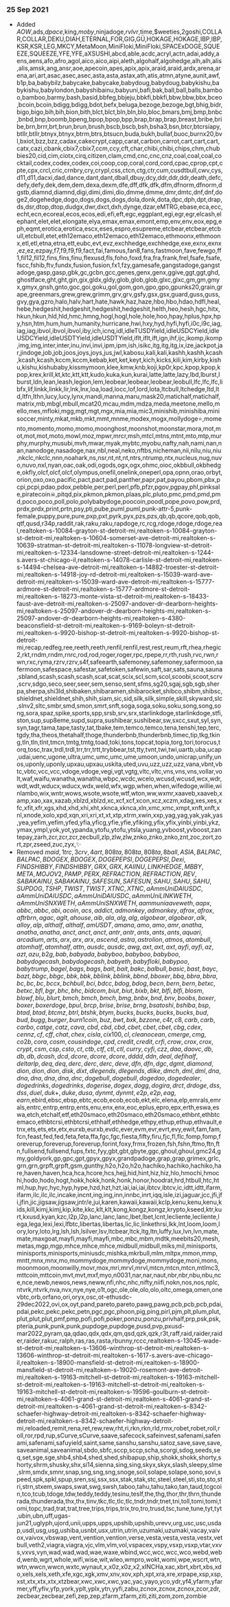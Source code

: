 ### 25 Sep 2021

- Added $AOW,$ads,$dpace,$king,$moby,$ninjadoge,$rvlvr,$time,$weeties,2goshi,COLLAR,COLLAR,DEKU,DIAH,ETERNAL,FOR,GIG,GÜ,HOKAGE,HOKAGE,IBP,IBP,KSR,KSR,LEG,MKCY,MetaMoon,MiniFloki,MiniFloki,SPACExDOGE,SQUEEZE,SQUEEZE,YFE,YFE,aXSUSHI,abcd,able,acdc,acryl,actn,adai,addy,aens,aens,afo,afro,agol,aico,aico,aipi,aleth,algohalf,algohedge,alh,alh,alis,alis,amsk,ang,ansr,aoe,apecoin,apes,apix,apix,araid,araid,ardx,arena,arena,ari,art,asac,asec,asec,asta,asta,astax,ath,atis,atmn,atyne,aunit,awf,b1p,ba,babybilz,babycake,babycake,babydoug,babydoug,babykishu,babykishu,babylondon,babyshibainu,babyuni,bafi,bak,ball,ball,balls,bamboo,bamboo,barmy,bash,basid,bbfeg,bbjeju,bbkfi,bbkfi,bbw,bbw,bbx,bceo,bcoin,bcoin,bdigg,bdigg,bdot,befx,beluga,bezoge,bezoge,bgt,bhig,bidr,bigo,bigo,bih,bih,bion,bith,blct,blct,bln,bln,blo,bloc,bmars,bmj,bmp,bnbc,bnbd,bnp,boomb,bpeng,bpop,bpop,bpp,brap,brap,brap,breast,bribe,bribe,brn,brrr,brt,brun,brun,brush,bscb,bscb,bsh,bsha3,bsn,btcr,btcrsiapy,btllr,btllr,btnyx,btnyx,btrm,btrs,btsucn,buda,bukh,bullaf,buoc,burnx20,bvl,bxiot,bzz,bzz,cadax,cakecrypt,capp,carat,carbon,carrot,cart,cart,cart,catx,cazi,cbank,cbix7,cbix7,ccm,ccy,cft,char,chibi,chibi,chips,chm,chubbies20,cid,cim,ciotx,cirq,citizen,clam,cmd,cnc,cnc,cnz,coal,coal,coal,cocktail,codex,codex,codex,coi,coop,cop,coral,cord,cord,cpac,cprop,cpt,cpte,cpx,crcl,cric,crnbry,cry,crypl,css,ctcn,ctg,ctr,cum,cusdtbull,cwv,cys,d11,d11,dacxi,dad,dance,dant,dant,dball,dbuy,dcy,ddr,ddr,ddr,death,defc,defy,defy,dek,dem,dem,dexa,dexm,dfe,dff,dfk,dfk,dfm,dfnorm,dfnorm,dgstb,diamnd,diamnd,digi,dimi,dimi,dio,dmme,dmme,dmr,dmtc,dnf,dnf,doge2,dogehedge,dogo,dogs,dogs,dogs,dola,donk,dota,dpc,dph,dpt,drap,ds,dsr,dtop,dtop,dudgx,dwr,dxct,dxh,dynge,dzar,eMTRG,ebase,eca,ecc,echt,ecn,ecoreal,ecos,ecos,edi,efi,eft,egc,eggplant,egi,egr,egr,elcash,elephant,elet,elet,elongate,elya,emax,emax,emont,emp,env,env,eox,epg,eph,eqmt,erotica,erotica,escx,eses,espro,esupreme,etcbear,etcbear,etcbull,etcbull,etet,eth12emaco,eth12emaco,eth12emaco,ethmoonx,ethmoonx,etl,etl,etna,etna,ett,eubc,evt,evz,exchhedge,exchhedge,exe,exnx,exnx,ez,ez,ezpay,f7,f9,f9,f9,fact,fai,famous,fan8,fans,fastmoon,fave,fewgo,ff1,fil12,fil12,fins,fins,finu,flexusd,fls,foho,foxd,fra,fra,frank,frel,fsafe,fsafe,fscc,fshib,ftv,fundx,fusion,fusion,fx1,fzy,gamesafe,gangstadoge,gangstadoge,gasp,gasp,gbk,gc,gcbn,gcc,genes,genx,genx,ggive,ggt,ggt,ghd,ghostface,ght,ght,gin,gix,gldx,gldy,glob,glob,glob,glxc,glxc,gm,gm,gmyx,gmyx,gnsh,gnto,goc,goi,goku,gol,gom,gon,gpo,gpo,gpunks20,grain,grape,greenmars,grew,grew,grimm,grv,grv,gsfy,gsx,gsx,guard,guss,guss,gvy,gya,gzro,halo,halv,hart,hate,hawk,haz,haze,hbo,hbo,hdao,hdfl,heal,hebe,hedgeshit,hedgeshit,hedgeshit,hedgeshit,helth,heo,hesh,hgc,hitx,hkun,hkun,hld,hld,hmc,hmng,hogl,hogl,hole,hole,hoo,hpay,hplus,hpx,hpy,hsn,htm,hum,hum,humanity,hurricane,hwi,hxy,hyd,hyfi,hyfi,i0c,i9c,iag,iag,iag,ibvol,ibvol,ibvol,iby,ich,icnq,idl,idleTUSDYield,idleUSDCYield,idleUSDCYield,idleUSDTYield,idleUSDTYield,iflt,iflt,ift,ign,ihf,ijc,ikomp,ikomp,img,img,inter,inter,inu,invi,invi,ipm,ipm,ish,isikc,itg,itg,itg,ix,ize,jackpot,jar,jindoge,job,job,joos,joys,joys,jus,jwl,kabosu,kali,kali,kashh,kashh,kcash,kcash,kcash,kccm,kccm,kebab,ket,ket,keyt,kich,kicks,kili,kim,kirby,kishu,kishu,kishubaby,kissmymoon,klee,kmw,knb,koji,kp0r,kpc,kpop,kpop,kpop,krex,krill,kt,ktc,ktt,ktt,kudo,kuka,kun,kurai,latte,latte,lazy,lbd,lburst,lburst,ldn,lean,leash,legion,lem,leobear,leobear,leobear,leobull,lfc,lfc,lfc,libfx,lif,linkk,linkk,lir,lnk,lnx,loa,load,locc,lof,lord,lota,ltcbull,ltchedge,ltd,ltd,ltfn,lthn,lucy,lucy,lynx,mandi,manna,maru,mask20,matichalf,matichalf,matrix,mb,mbgl,mbull,mcat20,mcau,mdm,mdza,meda,meetone,mello,mello,mes,mfloki,mgg,mgt,mgt,mgx,mia,mia,mic3,minishib,minishiba,minisoccer,minty,mkat,mkb,mkt,mmt,mnme,modex,mogx,mollydoge⭐,momento,momento,momo,momo,moonghost,moonshot,moonstar,mora,mot,mot,mot,mot,moto,mowl,moz,mpwr,mrcr,msh,mtcl,mtns,mtnt,mto,mtp,murphy,murphy,musubi,mvh,mwar,myak,mybtc,myobu,nafty,nah,nami,nan,nan,nanodoge,nasadoge,nax,nbl,neal,neko,nftbs,nicheman,nii,nilu,niu,niu,nkclc,nkclc,nnn,noahark,ns,nsr,nt,nt,nt,ntrs,ntrump,ntx,nucleus,nug,nuvo,nuvo,nxl,nyan,oac,oak,odi,ogods,ogx,ogx,ohmc,oioc,okbbull,okbhedge,okfly,olcf,olcf,olcf,olympus,onefil,onelink,oneperl,opa,opnn,orao,orbyt,orion,oxo,oxo,pacific,pact,pact,pad,panther,papr,pat,payou,pbom,pbx,pcpi,pcpi,pdao,pdox,pebble,per,perl,perl,pfb,pfzr,pgov,pgpay,phl,pinksale,piratecoin☠,pitqd,pix,pkmon,pkmon,plaas,plc,pluto,pmc,pmd,pmd,pmd,poco,poco,poll,polo,polybabydoge,poocoin,poodl,pope,povo,pow,prd,prdx,prdx,print,prtn,psy,pti,pube,puml,puml,punk-attr-5,punk-female,puppy,pure,pure,pxp,pxt,pyrk,pyx,pzs,pzs,qb,qb,qcore,qob,qob,qtf,qusd,r34p,raddit,rak,raku,raku,rapdoge,rc,rcg,rdoge,rdoge,rdoge,real,realtoken-s-10084-grayton-st-detroit-mi,realtoken-s-10084-grayton-st-detroit-mi,realtoken-s-10604-somerset-ave-detroit-mi,realtoken-s-10639-stratman-st-detroit-mi,realtoken-s-11078-longview-st-detroit-mi,realtoken-s-12334-lansdowne-street-detroit-mi,realtoken-s-1244-s.avers-st-chicago-il,realtoken-s-14078-carlisle-st-detroit-mi,realtoken-s-14494-chelsea-ave-detroit-mi,realtoken-s-14882-troester-st-detroit-mi,realtoken-s-14918-joy-rd-detroit-mi,realtoken-s-15039-ward-ave-detroit-mi,realtoken-s-15039-ward-ave-detroit-mi,realtoken-s-15777-ardmore-st-detroit-mi,realtoken-s-15777-ardmore-st-detroit-mi,realtoken-s-18273-monte-vista-st-detroit-mi,realtoken-s-18433-faust-ave-detroit-mi,realtoken-s-25097-andover-dr-dearborn-heights-mi,realtoken-s-25097-andover-dr-dearborn-heights-mi,realtoken-s-25097-andover-dr-dearborn-heights-mi,realtoken-s-4380-beaconsfield-st-detroit-mi,realtoken-s-9169-boleyn-st-detroit-mi,realtoken-s-9920-bishop-st-detroit-mi,realtoken-s-9920-bishop-st-detroit-mi,recap,redfeg,ree,reeth,reeth,renfil,renfil,rest,rest,reum,rft,rhea,rhegic2,rkt,rndm,rndm,rnrc,rod,rod,roger,roger,rpc,rpepe,rr,rth,rush,rvc,rwn,rwn,rxc,ryma,rzrv,rzrv,s4f,safeearth,safemoney,safemoney,safermoon,safermoon,safespace,safestar,safetoken,safewin,saft,sar,sats,sauna,sauna,sbland,scash,scash,scash,scat,scat,scix,scl,scm,scol,scoobi,scoot,scrv,scrv,sdgo,seco,seer,seer,sem,senso,sent,sfms,sg20,sgaj,sgb,sgb,sherpa,sherpa,shi3ld,shibaken,shibaramen,shibarocket,shibco,shibm,shibsc,shieldnet,shieldnet,shih,shih,siam,sic,sid,silk,silk,simple,skill,skyward,slc,slnv2,sltc,smbr,smd,smon,smrt,snft,soga,soga,soku,soku,song,song,song,sora,spaz,spike,sports,spp,srsb,srv,srx,starlinkdoge,starlinkdoge,stfi,ston,sup,sup8eme,supd,supra,sushibear,sushibear,sw,sxcc,sxut,syl,syn,syn,tagr,tama,tape,tasty,tat,tbake,tem,temco,temco,tena,tenshi,tep,terc,tgdy,tha,theos,thetahalf,thoge,thunderbnb,thunderbnb,timec,tip,tkg,tking,tln,tln,tlnt,tmcn,tmtg,tmtg,toad,toki,tons,topcat,topia,torg,tori,torocus,torq,tosc,trax,trdl,trdl,trr,trr,trtt,trybbear,tst,tty,tvnt,twi,twi,uartb,uba,ucap,udai,uenc,ugone,ultra,umc,umc,umc,ume,umoon,undo,unicrap,unify,unos,uponly,uponly,upxau,upxau,uskita,uted,uvu,uzz,uzz,uzz,vana,vbnt,vbtc,vbtc,vcc,vcc,vdoge,vdoge,vegi,vgt,vgtg,vltc,vltc,vns,vns,vns,vollar,volt,waf,waifu,wanatha,wanatha,wbpc,wcdc,wcelo,wcusd,wcusd,wcx,wdr,wdt,wdt,wducx,wducx,wdx,weld,wfx,wgp,when,when,wifedoge,willie,winlambo,wix,wntr,wows,wsote,wsote,wtf,wton,ww,wxmr,xaaveb,xaaveb,xamp,xao,xax,xazab,xblzd,xblzd,xc,xcf,xcf,xcon,xcz,xczm,xdag,xes,xes,xfc,xfit,xfr,xgs,xhd,xhd,xhi,xht,xknca,xknca,xln,xmc,xmc,xmpt,xnft,xnft,xnl,xnode,xolo,xpd,xqn,xri,xri,xt,xt,xtp,xtrm,xwin,xxp,yag,yag,yak,yak,yas,yea,yefim,yefim,yfed,yfia,yficg,yfie,yfie,yfiking,yfix,yfix,yinbi,yinbi,ykz,ymax,ympl,yok,yot,ypanda,ytofu,ytofu,ytsla,yuang,yvboost,yvboost,zantepay,zarh,zcr,zcr,zcr,zecbull,zlp,zlw,zlw,znko,znko,znko,znt,zoc,zort,zort,zpr,zseed,zuc,zyx,✨
- Removed $maid,1trc,3crv,4art,808ta,808ta,808ta,8ball,ASIA,BALPAC,BALPAC,BDOGEX,BDOGEX,DOGEPEPSI,DOGEPEPSI,Dexi,FINDSHIBBY,FINDSHIBBY,GRX,GRX,KAIINU,LINKHEDGE,MBBY,META,MOJOV2,PAMP,PERX,REFRACTION,REFRACTION,REV,SABAKA INU,SABAKA INU,SAFESUN,SAFESUN,SAHU,SAHU,SAHU,SUPDOG,TSHP,TWIST,TWIST,XTNC,XTNC,aAmmUniDAIUSDC,aAmmUniDAIUSDC,aAmmUniDAIUSDC,aAmmUniLINKWETH,aAmmUniSNXWETH,aAmmUniSNXWETH,aammuniaaveweth,aapx,abbc,abbc,abi,acoin,acs,addict,admonkey,admonkey,afrox,afrox,aftrbrn,agac,aglt,ahouse,aib,ala,alg,alg,algobear,algobear,alk,alloy,alp,althalf,althalf,amUSDT,amana,amo,amo,amr,anatha,anatha,anatha,anct,anct,anct,antr,antr,ants,ants,ants,aquari,arcadium,arts,arx,arx,arx,ascend,astra,astrolion,atmos,atombull,atomhalf,atomhalf,attn,ausdc,ausdc,awg,axt,axt,axt,ayfi,ayfi,az,azt,azu,b2g,bab,babyada,babyboo,babyboo,babyboo,babydogecash,babydogecash,babyeth,babyfloki,babypoo,babytrump,bagel,bags,bags,bait,bait,bakc,balbull,basic,bast,bayc,bazt,bbgc,bbgc,bbk,bbk,bblink,bblink,bbnd,bboxer,bbq,bbra,bbra,bc,bc,bc,bccx,bchbull,bci,bdcc,bdog,bdog,becn,bern,bern,betxc,betxc,bfl,bgr,bhc,bhc,bidcom,biut,biut,bixb,bkt,blfi,blfi,blosm,blowf,blu,blurt,bmch,bmch,bmch,bmg,bnbx,bnd,bnv,boobs,boxer,boxer,boxerdoge,bpul,brcp,brise,brise,brng,bsatoshi,bshiba,bsp,btad,btad,btcmz,btrl,btshk,btym,bucks,bucks,bucks,bucks,bud,bud,bugg,burger,burn1coin,buz,bwt,bxk,bzzone,c4t,c8,carb,carb,carbo,catge,catz,cava,cbd,cbd,cbd,cbet,cbet,cbet,cbg,cdex,cennz,cf,cff,chat,chex,cisla,cix100,cl,cleanocean,cmerge,cmg,co2b,cora,cosm,cousindoge,cpd,credit,credit,crfi,crow,crox,crox,crypt,csm,csp,csto,ct,ctb,ctf,ctl,ctl,curry,cyfi,czz,daa,daovc,db,db,db,dcash,dcd,dcore,dcore,dcore,dddd,ddn,deal,defihalf,delta rlp,deq,deq,derc,derc,derc,deve,dfn,dfn,dgc,dgmt,diamond,dion,dion,dion,disk,dixt,dlegends,dlegends,dlike,dmch,dml,dml,dna,dna,dna,dna,dna,dnc,dogebull,dogebull,dogedao,dogedealer,dogedrinks,dogedrinks,dogerise,dogex,dogg,dogira,drct,drdoge,dss,dss,duel,duk+,duke,dusa,dynmt,dynmt,e2p,e2p,eag,earn$,ebird,ebsc,ebsp,ebtc,ecob,ecob,ecob,ekt,elc,elena,elp,emrals,emrals,entrc,entrp,entrp,ents,enu,enx,enx,eoc,eplus,epro,epx,erth,eswa,eswa,etch,etchalf,etf,eth20smaco,eth20smaco,eth20smaco,ethbnt,ethbtcemaco,ethbtcrsi,ethbtcrsi,ethhalf,ethhedge,ethpy,ethup,ethup,ethvault,etnx,ets,ets,etx,etx,eurxb,eurxb,evdc,ever,evm,evr,evrt,evy,ewit,fam,fam,fcn,feast,fed,fed,feta,feta,ffa,fgc,fgc,fiesta,fifty,firu,fjc,fl,flc,fomp,fomp,foreverup,foreverup,foreverup,forint,foxy,frmx,frozen,fsh,fshn,ftmo,ftn,ftn,fullsend,fullsend,fups,fxtc,fyy,gbt,gbt,gbyte,ggc,ghoul,ghoul,gmc24,gmy,goldyork,gp,gpc,gpt,gpyx,gpyx,grandpadoge,grap,grap,grimex,grlc,grn,grn,grpft,grpft,gsm,gunthy,h2o,h2o,h2o,hachiko,hachiko,hachiko,hare,haven,haven,hca,hca,hcore,hcs,hejj,hid,hint,hiz,hiz,hlo,hmochi,hmochi,hodo,hodo,hogt,hokk,hokk,honk,honk,honor,hoodrat,hrd,htbull,htc,html,hup,hyc,hyc,hyp,hype,hzd,hzt,hzt,iai,iai,iai,ibtcv,ibtcv,ic,idtt,idtt,ifarm,ifarm,ilc,ilc,ilc,incake,incnt,ing,ing,inn,innbc,inrt,iqq,isle,izi,jaguar,jcc,jfi,jfi,jfin,jic,jigsaw,jigsaw,jntr/e,jui,karen,kawaii,kawaii,kclp,kenu,kenu,kenu,kids,kill,kimj,kimj,kip,kite,kkc,klt,klt,kong,kongz,kongz,krypto,kseed,ktr,kurt,kxusd,kyan,kzc,l2p,l2p,lanc,lanc,lanc,lbet,lbet,lcnt,lecliente,lecliente,lega,lega,lexi,lexi,lfbtc,libertas,libertas,lic,lic,linkethrsi,lkk,lnt,loom,loom,lory,lory,loto,lrg,lsh,lsh,lsilver,lsv,ltcbear,ltck,ltg,ltn,luffy,lux,lvn,lvn,mate,mate,maxgoat,mayfi,mayfi,mayfi,mbc,mbc,mbm,mdtk,meebits20,mesh,metas,mgp,mgp,mhce,mhce,mhce,midbull,midbull,miks,mil,minisports,minisports,minisports,miniusdc,mishka,mkrbull,mlm,mltpx,mmon,mmp,mntt,mnx,mnx,mo,mommydoge,mommydoge,mommydoge,moni,mons,moonmoon,moonwilly,movr,mox,mri,mrvl,mrvl,mtcn,mtcn,mtcn,mtlmc3,mttcoin,mttcoin,mvt,mvt,mxf,myo,n0031,nar,nar,naut,nbr,nbr,nbu,nbu,nce,nce,newb,newos,news,neww,nfi,nhc,nhc,nifty,niifi,nokn,nos,nos,nplc,ntvrk,ntvrk,nva,nvx,nye,nye,o1t,ogc,ole,ole,olo,olo,oltc,omega,omen,onevbtc,orb,orfano,ori,oryx,osc,ot-ethusdc-29dec2022,ovi,ox,oyt,pand,pareto,pareto,pawg,pawg,pcb,pcb,pcb,pdai,pdai,pekc,pekc,pekc,petn,pgc,pgc,phoon,pig,ping,pirl,pjm,plt,plum,plut,plut,plut,plut,pmf,pmp,pofi,pofi,poker,ponzu,ponzu,privhalf,prp,psk,psk,pteria,punk,punk,punk,pupdoge,pupdoge,pusd,pvp,pxusd-mar2022,pyram,qa,qdao,qdx,qdx,qm,qsd,qzk,qzk,r3t,raff,raid,raider,raider,raider,rakuc,ralph,ras,ras,rasta,rbunny,rccc,realtoken-s-13045-wade-st-detroit-mi,realtoken-s-13606-winthrop-st-detroit-mi,realtoken-s-13606-winthrop-st-detroit-mi,realtoken-s-1617-s.avers-ave-chicago-il,realtoken-s-18900-mansfield-st-detroit-mi,realtoken-s-18900-mansfield-st-detroit-mi,realtoken-s-19020-rosemont-ave-detroit-mi,realtoken-s-19163-mitchell-st-detroit-mi,realtoken-s-19163-mitchell-st-detroit-mi,realtoken-s-19163-mitchell-st-detroit-mi,realtoken-s-19163-mitchell-st-detroit-mi,realtoken-s-19596-goulburn-st-detroit-mi,realtoken-s-4061-grand-st-detroit-mi,realtoken-s-4061-grand-st-detroit-mi,realtoken-s-4061-grand-st-detroit-mi,realtoken-s-8342-schaefer-highway-detroit-mi,realtoken-s-8342-schaefer-highway-detroit-mi,realtoken-s-8342-schaefer-highway-detroit-mi,reloaded,remit,rena,ret,rew,rew,rht,ri,rkn,rkn,rld,rmx,robet,robet,roll,roll,ror,rpd,rup,sCurve,sCurve,saave,safecock,safeinvest,safenami,safenami,safenami,safuyield,saint,same,sanshu,sanshu,satoz,save,save,save,saveanimal,saveanimal,sbdo,sbfc,sccp,sccp,scha,scorgi,sdog,seeds,seq,set,sge,sge,shb4,shb4,shed,shed,shibapup,ship,shokk,shokk,shorty,shorty,shrm,shusky,shx,si14,sienna,sing,sing,skyx,skyx,slash,sleepy,slme,slrm,smdx,smnr,snap,sng,sng,sng,snoge,soil,solape,solape,sono,sovi,speed,spk,spkl,spup,sren,ssj,ssx,ssx,stak,stak,stc,steel,steel,sti,sto,sto,stri,strn,stxem,swaps,swat,swg,swsh,taboo,tahu,tahu,tako,tan,taud,tcgcoin,tco,tcub,tdoge,tdw,teddy,teddy,tesinu,teslf,the,thg,thor,thr,thrn,thunderada,thunderada,thx,thx,tinv,tkc,tlc,tlc,tlc,tndr,tndr,tnet,tni,toll,tomi,tomi,tomi,topc,trad,trat,trat,tree,trips,trips,trix,tro,tro,trusd,tsc,tune,tune,tyt,tyt,ubin,ubn,uff,ugas-jun21,uglyph,ujord,unii,upps,upps,upshib,upshib,urevv,urg,usc,usc,usdap,usdl,usg,usg,ushiba,usnbt,usx,utrin,utrin,uzumaki,uzumaki,vacay,vaivox,vaivox,vbswap,vent,vention,vention,verse,vesta,vesta,vesta,vestx,vetbull,veth2,viagra,viagra,vjc,vlm,vlm,vol,vspacex,vspy,vsxp,vsxp,vtar,vxvs,vxvs,vyn,wad,wad,wad,wae,waxe,wbind,wcc,wcc,wcc,wco,webd,webd,wenb,wgrt,whole,wifi,wise,wit,wleo,wmpro,wokt,womi,wpe,wscrt,wtn,wtn,wwcn,wwcn,wxtc,wynaut,x,x0z,x0z,x2,xINCHa,xac,xbrt,xbrt,xbs,xdo,xels,xels,xeth,xfe,xgc,xgk,xmv,xnv,xov,xph,xpt,xra,xre,xrpape,xsp,xsp,xst,xtx,xtx,xtx,xtzbear,xwc,xwc,xwc,yac,yac,yayo,yco,ydr,yf4,yfarm,yfarmer,yff,yfiv,yfp,york,yplt,yplx,ytn,yyfi,zabu,zcnox,zcnox,zcnox,zcor,zdr,zecbear,zecbear,zefi,zep,zep,zfarm,zfarm,ziti,ziti,zom,zom,zombie

